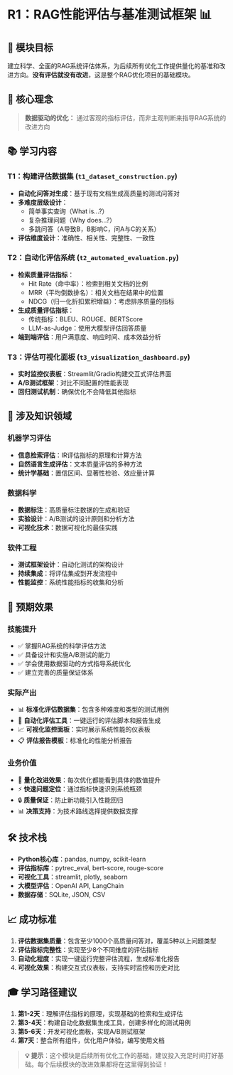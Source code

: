 # R1：RAG性能评估与基准测试框架 📊

## 🎯 模块目标

建立科学、全面的RAG系统评估体系，为后续所有优化工作提供量化的基准和改进方向。**没有评估就没有改进**，这是整个RAG优化项目的基础模块。

## 🎨 核心理念

> **数据驱动的优化：** 通过客观的指标评估，而非主观判断来指导RAG系统的改进方向

## 📚 学习内容

### T1：构建评估数据集 (`t1_dataset_construction.py`)
- **自动化问答对生成**：基于现有文档生成高质量的测试问答对
- **多难度层级设计**：
  - 简单事实查询（What is...?）
  - 复杂推理问题（Why does...?）
  - 多跳问答（A导致B，B影响C，问A与C的关系）
- **评估维度设计**：准确性、相关性、完整性、一致性

### T2：自动化评估系统 (`t2_automated_evaluation.py`)
- **检索质量评估指标**：
  - Hit Rate（命中率）：检索到相关文档的比例
  - MRR（平均倒数排名）：相关文档在结果中的位置
  - NDCG（归一化折扣累积增益）：考虑排序质量的指标
- **生成质量评估指标**：
  - 传统指标：BLEU、ROUGE、BERTScore
  - LLM-as-Judge：使用大模型评估回答质量
- **端到端评估**：用户满意度、响应时间、成本效益分析

### T3：评估可视化面板 (`t3_visualization_dashboard.py`)
- **实时监控仪表板**：Streamlit/Gradio构建交互式评估界面
- **A/B测试框架**：对比不同配置的性能表现
- **回归测试机制**：确保优化不会降低其他指标

## 🧠 涉及知识领域

### 机器学习评估
- **信息检索评估**：IR评估指标的原理和计算方法
- **自然语言生成评估**：文本质量评估的多种方法
- **统计学基础**：置信区间、显著性检验、效应量计算

### 数据科学
- **数据标注**：高质量标注数据的生成和验证
- **实验设计**：A/B测试的设计原则和分析方法
- **可视化技术**：数据可视化的最佳实践

### 软件工程
- **测试框架设计**：自动化测试的架构设计
- **持续集成**：将评估集成到开发流程中
- **性能监控**：系统性能指标的收集和分析

## 🚀 预期效果

### 技能提升
- ✅ 掌握RAG系统的科学评估方法
- ✅ 具备设计和实施A/B测试的能力
- ✅ 学会使用数据驱动的方式指导系统优化
- ✅ 建立完善的质量保证体系

### 实际产出
- 📊 **标准化评估数据集**：包含多种难度和类型的测试用例
- 🔧 **自动化评估工具**：一键运行的评估脚本和报告生成
- 📈 **可视化监控面板**：实时展示系统性能的仪表板
- 📋 **评估报告模板**：标准化的性能分析报告

### 业务价值
- 🎯 **量化改进效果**：每次优化都能看到具体的数值提升
- ⚡ **快速问题定位**：通过指标快速识别系统瓶颈
- 🔒 **质量保证**：防止新功能引入性能回归
- 📊 **决策支持**：为技术路线选择提供数据支撑

## 🛠️ 技术栈

- **Python核心库**：pandas, numpy, scikit-learn
- **评估指标库**：pytrec_eval, bert-score, rouge-score
- **可视化工具**：streamlit, plotly, seaborn
- **大模型评估**：OpenAI API, LangChain
- **数据存储**：SQLite, JSON, CSV

## 📈 成功标准

1. **评估数据集质量**：包含至少1000个高质量问答对，覆盖5种以上问题类型
2. **评估指标完整性**：实现至少8个不同维度的评估指标
3. **自动化程度**：实现一键运行完整评估流程，生成标准化报告
4. **可视化效果**：构建交互式仪表板，支持实时监控和历史对比

## 🎓 学习路径建议

1. **第1-2天**：理解评估指标的原理，实现基础的检索和生成评估
2. **第3-4天**：构建自动化数据集生成工具，创建多样化的测试用例
3. **第5-6天**：开发可视化面板，实现A/B测试框架
4. **第7天**：整合所有组件，优化用户体验，编写使用文档

> **💡 提示**：这个模块是后续所有优化工作的基础，建议投入充足时间打好基础。每个后续模块的改进效果都将在这里得到验证！
